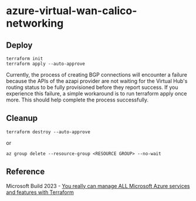 # azure-virtual-wan-calico-networking

## Deploy 

```
terraform init
terraform apply --auto-approve
```

Currently, the process of creating BGP connections will encounter a failure because the APIs of the azapi provider are not waiting for the Virtual Hub's routing status to be fully provisioned before they report success. If you experience this failure, a simple workaround is to run terraform apply once more. This should help complete the process successfully.

## Cleanup

```
terraform destroy --auto-approve
```

or

```
az group delete --resource-group <RESOURCE GROUP> --no-wait
```

## Reference

Microsoft Build 2023 - [You really can manage ALL Microsoft Azure services and features with Terraform](https://www.youtube.com/watch?v=CTFyjN7zvHg)
